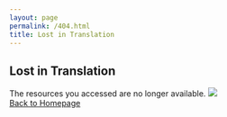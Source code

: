 ```yaml
---
layout: page
permalink: /404.html
title: Lost in Translation
---
```


## Lost in Translation

The resources you accessed are no longer available. <img src='../images/emoji/kujiji.png'><br>
[Back to Homepage](/)

<br>
